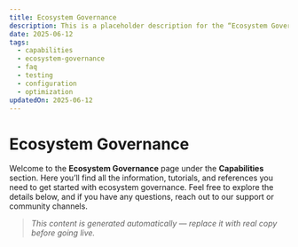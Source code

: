 ```yaml
---
title: Ecosystem Governance
description: This is a placeholder description for the “Ecosystem Governance” page, giving readers a quick overview of what they can expect to find here.
date: 2025-06-12
tags:
  - capabilities
  - ecosystem-governance
  - faq
  - testing
  - configuration
  - optimization
updatedOn: 2025-06-12
---
```

# Ecosystem Governance

Welcome to the **Ecosystem Governance** page under the **Capabilities** section. Here you’ll find all the information, tutorials, and references you need to get started with ecosystem governance. Feel free to explore the details below, and if you have any questions, reach out to our support or community channels.

> _This content is generated automatically — replace it with real copy before going live._ 
